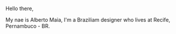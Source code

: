 Hello there,

My nae is Alberto Maia, I'm a Braziliam designer who lives at Recife, Pernambuco - BR.
